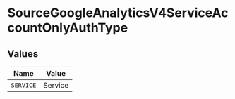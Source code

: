 # SourceGoogleAnalyticsV4ServiceAccountOnlyAuthType


## Values

| Name      | Value     |
| --------- | --------- |
| `SERVICE` | Service   |